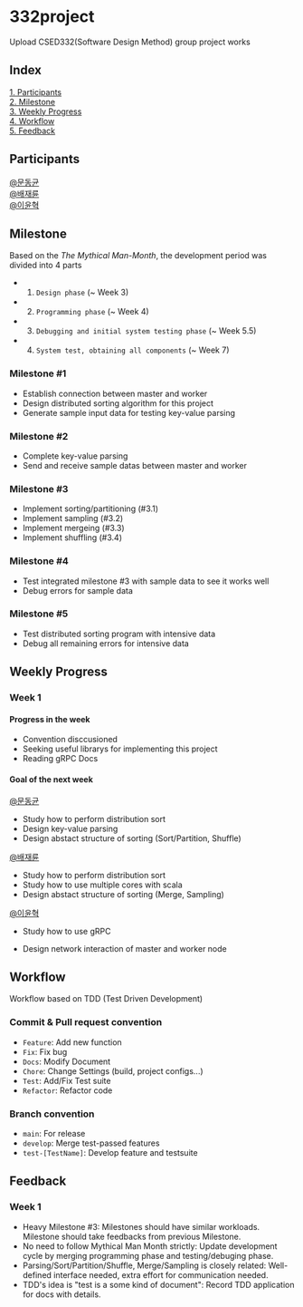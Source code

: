 # 332project
Upload CSED332(Software Design Method) group project works

## Index
[1. Participants](#participants)  
[2. Milestone](#milestone)  
[3. Weekly Progress](#weekly-progress)  
[4. Workflow](#workflow)  
[5. Feedback](#feedback)

## Participants

[@문동균](https://github.com/moondg)  
[@배재륜](https://github.com/bjr7000)  
[@이윤혁](https://github.com/a-nodi)  

## Milestone
Based on the _The Mythical Man-Month_, the development period was divided into 4 parts
- 1. `Design phase` (~ Week 3)
- 2. `Programming phase` (~ Week 4)
- 3. `Debugging and initial system testing phase` (~ Week 5.5)
- 4. `System test, obtaining all components` (~ Week 7)

### Milestone #1  
- Establish connection between master and worker  
- Design distributed sorting algorithm for this project
- Generate sample input data for testing key-value parsing  

### Milestone #2
- Complete key-value parsing
- Send and receive sample datas between master and worker

### Milestone #3
- Implement sorting/partitioning (#3.1)
- Implement sampling (#3.2)
- Implement mergeing (#3.3)
- Implement shuffling (#3.4)  

### Milestone #4
- Test integrated milestone #3 with sample data to see it works well
- Debug errors for sample data

### Milestone #5
- Test distributed sorting program with intensive data
- Debug all remaining errors for intensive data

## Weekly Progress

### Week 1

#### Progress in the week
- Convention disccusioned
- Seeking useful librarys for implementing this project
- Reading gRPC Docs


#### Goal of the next week
[@문동균](https://github.com/moondg)
- Study how to perform distribution sort
- Design key-value parsing
- Design abstact structure of sorting (Sort/Partition, Shuffle)

[@배재륜](https://github.com/bjr7000)
- Study how to perform distribution sort
- Study how to use multiple cores with scala
- Design abstact structure of sorting (Merge, Sampling)

[@이윤혁](https://github.com/a-nodi)  
- Study how to use gRPC

- Design network interaction of master and worker node

## Workflow
Workflow based on TDD (Test Driven Development)

### Commit & Pull request convention
- `Feature`: Add new function
- `Fix`: Fix bug
- `Docs`: Modify Document
- `Chore`: Change Settings (build, project configs...)
- `Test`: Add/Fix Test suite
- `Refactor`: Refactor code

### Branch convention
- `main`: For release 
- `develop`: Merge test-passed features
- `test-[TestName]`: Develop feature and testsuite

## Feedback
### Week 1
- Heavy Milestone #3: Milestones should have similar workloads. Milestone should take feedbacks from previous Milestone.
- No need to follow Mythical Man Month strictly: Update development cycle by merging programming phase and testing/debuging phase.
- Parsing/Sort/Partition/Shuffle, Merge/Sampling is closely related: Well-defined interface needed, extra effort for communication needed.
- TDD's idea is "test is a some kind of document": Record TDD application for docs with details.
